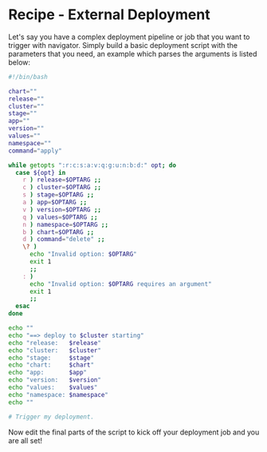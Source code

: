 # Recipe - External Deployment

Let's say you have a complex deployment pipeline or job that you want to trigger
with navigator. Simply build a basic deployment script with the parameters that
you need, an example which parses the arguments is listed below:

```bash
#!/bin/bash

chart=""
release=""
cluster=""
stage=""
app=""
version=""
values=""
namespace=""
command="apply"

while getopts ":r:c:s:a:v:q:g:u:n:b:d:" opt; do
  case ${opt} in
    r ) release=$OPTARG ;;
    c ) cluster=$OPTARG ;;
    s ) stage=$OPTARG ;;
    a ) app=$OPTARG ;;
    v ) version=$OPTARG ;;
    q ) values=$OPTARG ;;
    n ) namespace=$OPTARG ;;
    b ) chart=$OPTARG ;;
    d ) command="delete" ;;
    \? )
      echo "Invalid option: $OPTARG"
      exit 1
      ;;
    : )
      echo "Invalid option: $OPTARG requires an argument"
      exit 1
      ;;
  esac
done

echo ""
echo "==> deploy to $cluster starting"
echo "release:   $release"
echo "cluster:   $cluster"
echo "stage:     $stage"
echo "chart:     $chart"
echo "app:       $app"
echo "version:   $version"
echo "values:    $values"
echo "namespace: $namespace"
echo ""

# Trigger my deployment.
```

Now edit the final parts of the script to kick off your deployment job and you
are all set!

